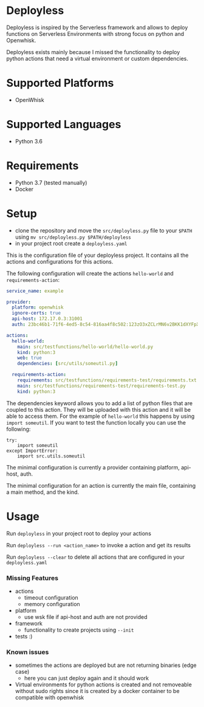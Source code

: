 # Deployless
Deployless is inspired by the Serverless framework and allows to deploy functions on Serverless Environments with strong focus on python and Openwhisk.

Deployless exists mainly because I missed the functionality to deploy python actions that need a virtual environment or custom dependencies.

# Supported Platforms
- OpenWhisk

# Supported Languages
- Python 3.6

# Requirements 
- Python 3.7 (tested manually)
- Docker

# Setup
- clone the repository and move the `src/deployless.py` file to your `$PATH` using `mv src/deployless.py $PATH/deployless`
- in your project root create a `deployless.yaml` 

This is the configuration file of your deployless project. 
It contains all the actions and configurations for this actions.

The following configuration will create the actions `hello-world` and `requirements-action`:
```yaml
service_name: example

provider:
  platform: openwhisk
  ignore-certs: true
  api-host: 172.17.0.3:31001
  auth: 23bc46b1-71f6-4ed5-8c54-816aa4f8c502:123zO3xZCLrMN6v2BKK1dXYFpXlPkccOFqm12CdAsMgRU4VrNZ9lyGVCGuMDGIwP

actions:
  hello-world:
    main: src/testfunctions/hello-world/hello-world.py
    kind: python:3
    web: true
    dependencies: [src/utils/someutil.py]

  requirements-action:
    requirements: src/testfunctions/requirements-test/requirements.txt
    main: src/testfunctions/requirements-test/requirements-test.py
    kind: python:3
```
The dependencies keyword allows you to add a list of python files that are coupled to this action. They will be uploaded with this action and it will be able to access them. For the example of `hello-world` this happens by using `import someutil`.
If you want to test the function locally you can use the following:

```
try:
    import someutil
except ImportError:
    import src.utils.someutil
```

The minimal configuration is currently a provider containing platform, api-host, auth.

The minimal configuration for an action is currently the main file, containing a main method, and the kind.

# Usage
Run `deployless` in your project root to deploy your actions

Run `deployless --run <action_name>` to invoke a action and get its results

Run `deployless --clear` to delete all actions that are configured in your `deployless.yaml` 

### Missing Features
- actions
    - timeout configuration
    - memory configuration
- platform
    - use wsk file if api-host and auth are not provided
- framework
    - functionality to create projects using `--init`
- tests :) 

### Known issues
- sometimes the actions are deployed but are not returning binaries (edge case)
    - here you can just deploy again and it should work 
- Virtual environments for python actions is created and not removeable without sudo rights since it is created by a docker container to be compatible with openwhisk
